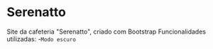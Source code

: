 # Serenatto
Site da cafeteria "Serenatto", criado com Bootstrap
Funcionalidades utilizadas:
-`Modo escuro`
